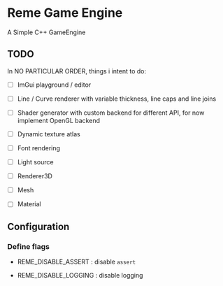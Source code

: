 # Reme Game Engine

A Simple C++ GameEngine

## TODO

In NO PARTICULAR ORDER, things i intent to do:

- [ ] ImGui playground / editor

- [ ] Line / Curve renderer with variable thickness, line caps and line joins

- [ ] Shader generator with custom backend for different API, for now implement OpenGL backend

- [ ] Dynamic texture atlas

- [ ] Font rendering

- [ ] Light source

- [ ] Renderer3D

- [ ] Mesh

- [ ] Material

## Configuration

### Define flags

- REME_DISABLE_ASSERT : disable `assert`

- REME_DISABLE_LOGGING : disable logging
